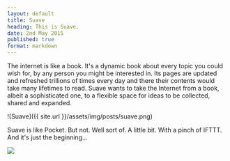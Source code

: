 ```yaml
---
layout: default
title: Suave
heading: This is Suave.
date: 2nd May 2015
published: true
format: markdown
---
```


The internet is like a book. It's a dynamic book about every topic you could wish for, by any person you might be interested in. Its pages are updated and refreshed trillions of times every day and there their contents would take many lifetimes to read. Suave wants to take the Internet from a book, albeit a sophisticated one, to a flexible space for ideas to be collected, shared and expanded. 

![Suave]({{ site.url }}/assets/img/posts/suave.png)

Suave is like Pocket. But not. Well sort of. A little bit. With a pinch of IFTTT. And it's just the beginning...

<img class="largeimg" src="{{ site.url }}/assets/img/posts/suaveideas.png"/>
